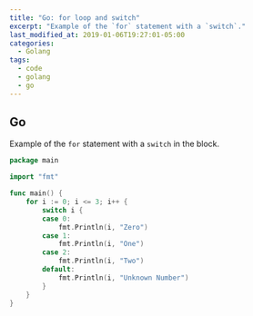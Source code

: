 ```yaml
---
title: "Go: for loop and switch"
excerpt: "Example of the `for` statement with a `switch`."
last_modified_at: 2019-01-06T19:27:01-05:00
categories:
  - Golang
tags: 
  - code
  - golang
  - go
---
```


## Go
Example of the `for` statement with a `switch` in the block.
```go
package main

import "fmt"

func main() {
	for i := 0; i <= 3; i++ {
		switch i {
		case 0:
			fmt.Println(i, "Zero")
		case 1:
			fmt.Println(i, "One")
		case 2:
			fmt.Println(i, "Two")
		default:
			fmt.Println(i, "Unknown Number")
		}
	}
}
```
